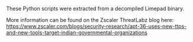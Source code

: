 These Python scripts were extracted from a decompiled Limepad binary.

More information can be found on the Zscaler ThreatLabz blog here: https://www.zscaler.com/blogs/security-research/apt-36-uses-new-ttps-and-new-tools-target-indian-governmental-organizations
